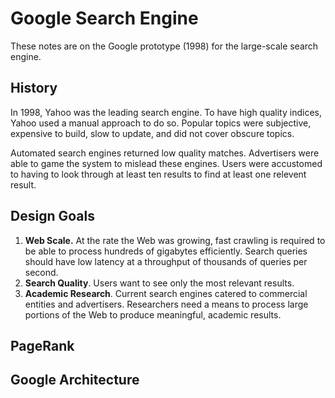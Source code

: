 # Google Search Engine
These notes are on the Google prototype (1998) for the large-scale search engine.
## History
In 1998, Yahoo was the leading search engine. To have high quality indices, Yahoo used a manual approach to do so. Popular topics were subjective, expensive to build, slow to update, and did not cover obscure topics. 

Automated search engines returned low quality matches. Advertisers were able to game the system to mislead these engines. Users were accustomed to having to look through at least ten results to find at least one relevent result.
## Design Goals
1. **Web Scale.** At the rate the Web was growing, fast crawling is required to be able to process hundreds of gigabytes efficiently. Search queries should have low latency at a throughput of thousands of queries per second.
1. **Search Quality**. Users want to see only the most relevant results.
1. **Academic Research**. Current search engines catered to commercial entities and advertisers. Researchers need a means to process large portions of the Web to produce meaningful, academic results.
## PageRank
## Google Architecture
